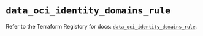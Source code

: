 # `data_oci_identity_domains_rule`

Refer to the Terraform Registory for docs: [`data_oci_identity_domains_rule`](https://registry.terraform.io/providers/oracle/oci/6.18.0/docs/data-sources/identity_domains_rule).
